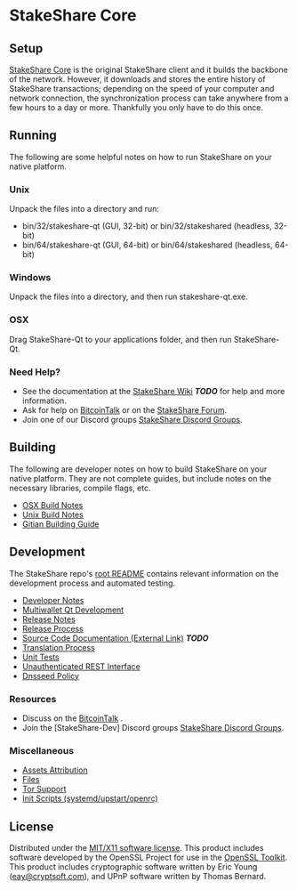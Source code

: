 StakeShare Core
=====================

Setup
---------------------
[StakeShare Core](http://StakeSharecoin.com) is the original StakeShare client and it builds the backbone of the network. However, it downloads and stores the entire history of StakeShare transactions; depending on the speed of your computer and network connection, the synchronization process can take anywhere from a few hours to a day or more. Thankfully you only have to do this once.

Running
---------------------
The following are some helpful notes on how to run StakeShare on your native platform.

### Unix

Unpack the files into a directory and run:

- bin/32/stakeshare-qt (GUI, 32-bit) or bin/32/stakeshared (headless, 32-bit)
- bin/64/stakeshare-qt (GUI, 64-bit) or bin/64/stakeshared (headless, 64-bit)

### Windows

Unpack the files into a directory, and then run stakeshare-qt.exe.

### OSX

Drag StakeShare-Qt to your applications folder, and then run StakeShare-Qt.

### Need Help?

* See the documentation at the [StakeShare Wiki](https://en.bitcoin.it/wiki/Main_Page) ***TODO***
for help and more information.
* Ask for help on [BitcoinTalk](https://bitcointalk.org/index.php) or on the [StakeShare Forum](http://StakeSharecoin.com/).
* Join one of our Discord groups [StakeShare Discord Groups](https://discord.gg/YcnvMqt).

Building
---------------------
The following are developer notes on how to build StakeShare on your native platform. They are not complete guides, but include notes on the necessary libraries, compile flags, etc.

- [OSX Build Notes](build-osx.md)
- [Unix Build Notes](build-unix.md)
- [Gitian Building Guide](gitian-building.md)

Development
---------------------
The StakeShare repo's [root README](https://github.com/eastcoastcrypto/StakeShare/blob/master/README.md) contains relevant information on the development process and automated testing.

- [Developer Notes](developer-notes.md)
- [Multiwallet Qt Development](multiwallet-qt.md)
- [Release Notes](release-notes.md)
- [Release Process](release-process.md)
- [Source Code Documentation (External Link)](https://dev.visucore.com/bitcoin/doxygen/) ***TODO***
- [Translation Process](translation_process.md)
- [Unit Tests](unit-tests.md)
- [Unauthenticated REST Interface](REST-interface.md)
- [Dnsseed Policy](dnsseed-policy.md)

### Resources

* Discuss on the [BitcoinTalk](https://bitcointalk.org/index.php?topic=1262920.0) .
* Join the [StakeShare-Dev] Discord groups [StakeShare Discord Groups](https://discord.gg/YcnvMqt).

### Miscellaneous
- [Assets Attribution](assets-attribution.md)
- [Files](files.md)
- [Tor Support](tor.md)
- [Init Scripts (systemd/upstart/openrc)](init.md)

License
---------------------
Distributed under the [MIT/X11 software license](http://www.opensource.org/licenses/mit-license.php).
This product includes software developed by the OpenSSL Project for use in the [OpenSSL Toolkit](https://www.openssl.org/). This product includes
cryptographic software written by Eric Young ([eay@cryptsoft.com](mailto:eay@cryptsoft.com)), and UPnP software written by Thomas Bernard.
